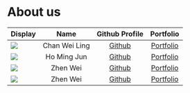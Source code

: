 # About us

Display | Name | Github Profile | Portfolio 
--------|:----:|:--------------:|:---------:
![](https://via.placeholder.com/100.png?text=Photo) | Chan Wei Ling | [Github](https://github.com/chocomango) | [Portfolio](docs/team/weiling.md)
![](https://via.placeholder.com/100.png?text=Photo) | Ho Ming Jun | [Github](https://github.com/homingjun) | [Portfolio](docs/team/johndoe.md)
![](https://via.placeholder.com/100.png?text=Photo) | Zhen Wei | [Github](https://github.com/keke101) | [Portfolio](docs/team/zhenwei.md)
![](https://via.placeholder.com/100.png?text=Photo) | Zhen Wei | [Github](https://github.com/gmit22) | [Portfolio](docs/team/gunit.md)